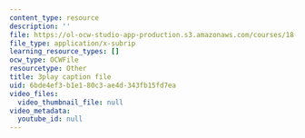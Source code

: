 ```yaml
---
content_type: resource
description: ''
file: https://ol-ocw-studio-app-production.s3.amazonaws.com/courses/18-03sc-differential-equations-fall-2011/6bde4ef3b1e180c3ae4d343fb15fd7ea_2-5oq-igwtU.srt
file_type: application/x-subrip
learning_resource_types: []
ocw_type: OCWFile
resourcetype: Other
title: 3play caption file
uid: 6bde4ef3-b1e1-80c3-ae4d-343fb15fd7ea
video_files:
  video_thumbnail_file: null
video_metadata:
  youtube_id: null
---
```

